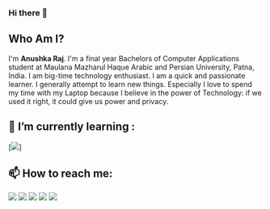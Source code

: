 ### Hi there 👋

<!--
**Anushka-codergirl/Anushka-codergirl** is a ✨ _special_ ✨ repository because its `README.md` (this file) appears on your GitHub profile.

Here are some ideas to get you started:

- 🔭 I’m currently working on ...

- 👯 I’m looking to collaborate on ...
- 🤔 I’m looking for help with ...
- 💬 Ask me about ...


- 😄 Pronouns: ...
- ⚡ Fun fact: ...
-->
## Who Am I?
I'm **Anushka Raj**. I'm a final year Bachelors of Computer Applications student at Maulana Mazharul Haque Arabic and Persian University, Patna, India. I am big-time technology enthusiast. I am a quick and passionate learner. I generally attempt to learn new things. Especially I love to spend my time with my Laptop because I believe in the power of Technology: if we used it right, it could give us power and privacy.
## 🌱 I’m currently learning :
 [<img src="https://img.icons8.com/bubbles/50/000000/react.png"/>]
## 📫 How to reach me: 

[<img target="_blank" src="https://img.icons8.com/bubbles/50/000000/linkedin.png"/>](https://www.linkedin.com/in/Anushka-raj/) 
[<img target="_blank" src="https://img.icons8.com/bubbles/50/000000/github.png">](https://www.github.com/Anushka-codergirl/) 
[<img target="_blank" src="https://img.icons8.com/bubbles/50/000000/twitter.png"/>](https://www.twitter.com/AnushCodergirl/)
[<img target="_blank" src="https://img.icons8.com/bubbles/50/000000/facebook-new.png">](https://www.facebook.com/rich1anush/)
[<img target="_blank" src="https://img.icons8.com/bubbles/50/000000/instagram-new.png"/>](https://www.instagram.com/anush.codergirl/)

